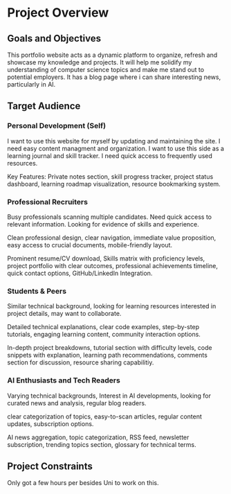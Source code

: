# Project Overview

## Goals and Objectives
This portfolio website acts as a dynamic platform to organize, refresh and showcase my knowledge and projects. It will help me solidify my understanding of computer science topics and make me stand out to potential employers. It has a blog page where i can share interesting news, particularly in AI.

## Target Audience

### Personal Development (Self)
I want to use this website for myself by updating and maintaining the site. I need easy content managment and organization. I want to use this side as a learning journal and skill tracker. I need quick access to frequently used resources.

Key Features: Private notes section, skill progress tracker, project status dashboard, learning roadmap visualization, resource bookmarking system.

### Professional Recruiters
Busy professionals scanning multiple candidates. Need quick access to relevant information. Looking for evidence of skills and experience.

Clean professional design, clear navigation, immediate value proposition, easy access to crucial documents, mobile-friendly layout.

Prominent resume/CV download, Skills matrix with proficiency levels, project portfolio with clear outcomes, professional achievements timeline, quick contact options, GitHub/LinkedIn Integration.

### Students & Peers
Similar technical background, looking for learning resources interested in project details, may want to collaborate.

Detailed technical explanations, clear code examples, step-by-step tutorials, engaging learning content, community interaction options.

In-depth project breakdowns, tutorial section with difficulty levels, code snippets with explanation, learning path recommendations, comments section for discussion, resource sharing capabilitiy.

### AI Enthusiasts and Tech Readers
Varying technical backgrounds, Interest in AI developments, looking for curated news and analysis, regular blog readers.

clear categorization of topics, easy-to-scan articles, regular content updates, subscription options.

AI news aggregation, topic categorization, RSS feed, newsletter subscription, trending topics section, glossary for technical terms.

## Project Constraints
Only got a few hours per besides Uni to work on this.